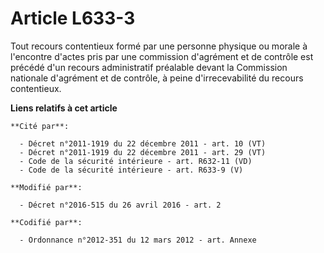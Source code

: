 # Article L633-3

Tout recours contentieux formé par une personne physique ou morale à l'encontre d'actes pris par une commission d'agrément et
de contrôle est précédé d'un recours administratif préalable devant la Commission nationale d'agrément et de contrôle, à
peine d'irrecevabilité du recours contentieux.

**Liens relatifs à cet article**

	**Cité par**:

	  - Décret n°2011-1919 du 22 décembre 2011 - art. 10 (VT)
	  - Décret n°2011-1919 du 22 décembre 2011 - art. 29 (VT)
	  - Code de la sécurité intérieure - art. R632-11 (VD)
	  - Code de la sécurité intérieure - art. R633-9 (V)

	**Modifié par**:

	  - Décret n°2016-515 du 26 avril 2016 - art. 2

	**Codifié par**:

	  - Ordonnance n°2012-351 du 12 mars 2012 - art. Annexe
